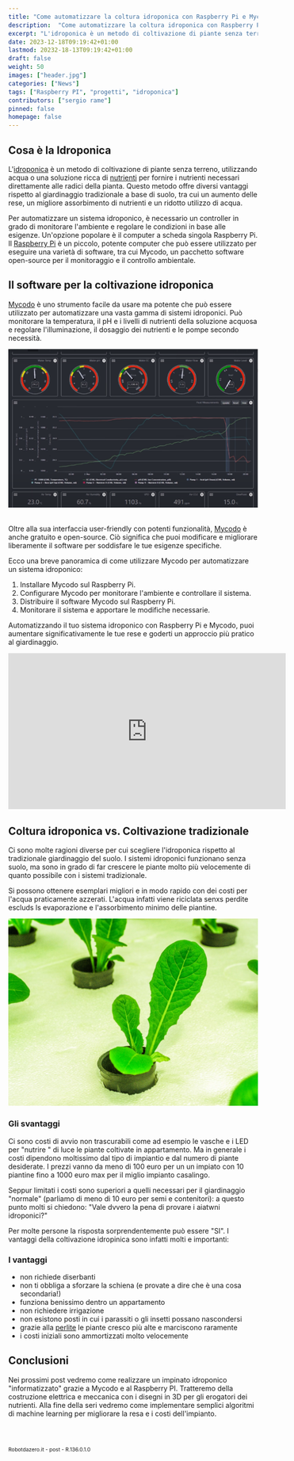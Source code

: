 ```yaml
---
title: "Come automatizzare la coltura idroponica con Raspberry Pi e Mycodo"
description:  "Come automatizzare la coltura idroponica con Raspberry Pi e Mycodo"
excerpt: "L'idroponica è un metodo di coltivazione di piante senza terreno, utilizzando acqua o una soluzione ricca di nutrienti per fornire i nutrienti necessari direttamente alle radici della pianta..."
date: 2023-12-18T09:19:42+01:00
lastmod: 20232-18-13T09:19:42+01:00
draft: false
weight: 50
images: ["header.jpg"]
categories: ["News"]
tags: ["Raspberry PI", "progetti", "idroponica"]
contributors: ["sergio rame"]
pinned: false
homepage: false
---
```



## Cosa è la Idroponica
L'<a href="https://it.wikipedia.org/wiki/Idroponica" target="_blank" rel="noopener">idroponica</a> è un metodo di coltivazione di piante senza terreno, utilizzando acqua o una soluzione ricca di <a href="https://growrillahydroponics.com/fertilizzanti/fertilizzanti-idroponica/" target="_blank" rel="noopener">nutrienti</a> per fornire i nutrienti necessari direttamente alle radici della pianta. Questo metodo offre diversi vantaggi rispetto al giardinaggio tradizionale a base di suolo, tra cui un aumento delle rese, un migliore assorbimento di nutrienti e un ridotto utilizzo di acqua.

Per automatizzare un sistema idroponico, è necessario un controller in grado di monitorare l'ambiente e regolare le condizioni in base alle esigenze. Un'opzione popolare è il computer a scheda singola Raspberry Pi. Il <a href="https://it.wikipedia.org/wiki/Raspberry_Pi" target="_blank" rel="noopener">Raspberry Pi</a> è un piccolo, potente computer che può essere utilizzato per eseguire una varietà di software, tra cui Mycodo, un pacchetto software open-source per il monitoraggio e il controllo ambientale.


## Il software per la coltivazione idroponica

<a href="https://kylegabriel.com/projects/2020/06/automated-hydroponic-system-build.html" target="_blank" rel="noopener">Mycodo</a> è uno strumento facile da usare ma potente che può essere utilizzato per automatizzare una vasta gamma di sistemi idroponici. Può monitorare la temperatura, il pH e i livelli di nutrienti della soluzione acquosa e regolare l'illuminazione, il dosaggio dei nutrienti e le pompe secondo necessità.

<img img width="800" class="x figure-img img-fluid lazyload blur-up"  src="images/103.png" alt="">
<br>
<br>

Oltre alla sua interfaccia user-friendly con potenti funzionalità, <a href="https://kylegabriel.com/projects/2020/06/automated-hydroponic-system-build.html" target="_blank" rel="noopener">Mycodo</a> è anche gratuito e open-source. Ciò significa che puoi modificare e migliorare liberamente il software per soddisfare le tue esigenze specifiche.

Ecco una breve panoramica di come utilizzare Mycodo per automatizzare un sistema idroponico:

1. Installare Mycodo sul Raspberry Pi.
2. Configurare Mycodo per monitorare l'ambiente e controllare il sistema.
3. Distribuire il software Mycodo sul Raspberry Pi.
4. Monitorare il sistema e apportare le modifiche necessarie.

Automatizzando il tuo sistema idroponico con Raspberry Pi e Mycodo, puoi aumentare significativamente le tue rese e goderti un approccio più pratico al giardinaggio.

<iframe width="560" height="315" src="https://www.youtube.com/embed/nyqykZK2Ev4?si=2NuAYExwlSx2DKru" title="YouTube video player" frameborder="0" allow="accelerometer; autoplay; clipboard-write; encrypted-media; gyroscope; picture-in-picture; web-share" allowfullscreen></iframe>

## Coltura idroponica vs. Coltivazione tradizionale

Ci sono molte ragioni diverse per cui scegliere l'idroponica rispetto al tradizionale giardinaggio del suolo. 
I sistemi idroponici funzionano senza suolo, ma sono in grado di far crescere le piante molto più velocemente di quanto possibile con i sistemi tradizionale. 

Si possono ottenere esemplari migliori e in modo rapido con dei costi per l'acqua praticamente azzerati. L'acqua infatti viene riciclata senxs perdite escluds ls evaporazione e l'assorbimento minimo delle piantine.

<img img width="800" class="x figure-img img-fluid lazyload blur-up"  src="images/102.jpg" alt="piantine di lattuga in un impianto idroponico">

### Gli svantaggi
Ci sono costi di avvio non trascurabili come ad esempio le vasche e i LED per "nutrire " di luce le piante coltivate in appartamento. Ma in generale i costi dipendono moltissimo dal tipo di impiantio e dal numero di piante desiderate. I prezzi vanno da meno di 100 euro per un un impiato con 10 piantine fino a 1000 euro max per il miglio impianto casalingo.

Seppur limitati i costi sono superiori a quelli necessari per il giardinaggio "normale" (parliamo di meno di 10 euro per semi e contenitori): a questo punto molti si chiedono: "Vale dvvero la pena di provare i aiatwni idroponici?"

Per molte persone la risposta sorprendentemente può essere "SI". I vantaggi della coltivazione idropinica sono infatti molti e importanti:


### I vantaggi

- non richiede diserbanti
- non ti obbliga a sforzare la schiena (e provate a dire che è una cosa secondaria!)
- funziona benissimo dentro un appartamento
- non richiedere irrigazione
- non esistono posti in cui i parassiti o gli insetti possano nascondersi
- grazie alla <a href="https://filodendro.it/giardinaggio/substrati/perlite/" target="_blank" rel="noopener">perlite</a> le piante cresco più alte e marciscono raramente
- i costi iniziali sono ammortizzati molto velocemente

## Conclusioni

Nei prossimi post vedremo come realizzare un impinato idroponico "informatizzato" grazie a Mycodo e al Raspberry PI.
Tratteremo della costruzione elettrica e meccanica con i disegni in 3D per gli erogatori dei nutrienti. Alla fine della seri vedremo come implementare semplici algoritmi di machine learning per migliorare la resa e i costi dell'impianto.

<!--

+++++++++++++++++++++++++++++++++++++++++++++
Il serbatoio, un altro componente essenziale del tuo sistema idroponico, svolge un ruolo cruciale nel suo successo. Fortunatamente, simile al vassoio in crescita, questo elemento non richiede un investimento finanziario significativo. Il tuo serbatoio può essere praticamente qualsiasi contenitore in grado di contenere l'acqua, a condizione che tu garantisca che il sistema stesso sia ermetico e completamente opaco. Non vuoi che la luce penetri nel serbatoio che ospita la tua soluzione nutritiva. Se la luce riesce a entrare nel serbatoio, è probabile che si verifichi la crescita di alghe, che può essere un grave mal di testa. Mentre le alghe in sé non sono intrinsecamente dannose, possono causare conseguenze dannose per il sistema idroponico. Riduce essenzialmente la quantità di nutrienti disponibili che le piante non saranno in grado di assorbire da sole. Questo è un problema significativo: se permetti alle alghe di prosperare, le tue piante non riceveranno i livelli di nutrienti appropriati e la loro crescita sarà stentata.
+++++++++++++++++++++++++++++++++++++++++++++

-->

<br>
<br>
<p style="font-size: 0.75em;">Robotdazero.it -  post - R.136.0.1.0</p>  
